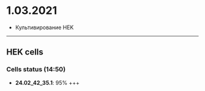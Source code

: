 1.03.2021
==========

- Культивирование HEK

---

## HEK cells
### Cells status (14:50)
- **24.02_42_35.1**: 95% +++